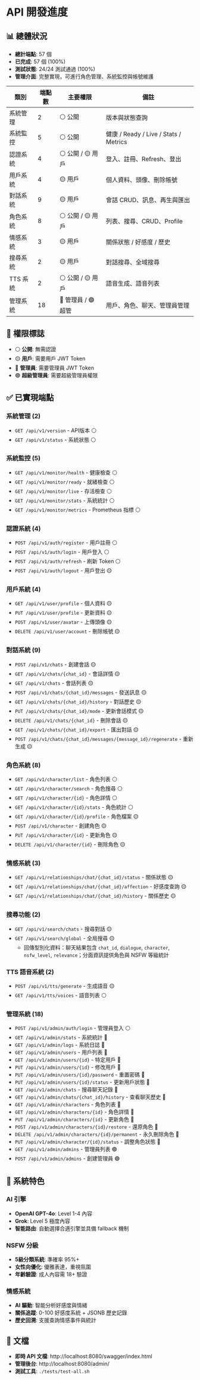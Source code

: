# API 開發進度

## 📊 總體狀況
- **總計端點**: 57 個
- **已完成**: 57 個 (100%)
- **測試狀態**: 24/24 測試通過 (100%)
- **管理介面**: 完整實現，可進行角色管理、系統監控與帳號維護

| 類別 | 端點數 | 主要權限 | 備註 |
|------|--------|----------|------|
| 系統管理 | 2 | ⚪ 公開 | 版本與狀態查詢 |
| 系統監控 | 5 | ⚪ 公開 | 健康 / Ready / Live / Stats / Metrics |
| 認證系統 | 4 | ⚪ 公開 / 🟡 用戶 | 登入、註冊、Refresh、登出 |
| 用戶系統 | 4 | 🟡 用戶 | 個人資料、頭像、刪除帳號 |
| 對話系統 | 9 | 🟡 用戶 | 會話 CRUD、訊息、再生與匯出 |
| 角色系統 | 8 | ⚪ 公開 / 🟡 用戶 | 列表、搜尋、CRUD、Profile |
| 情感系統 | 3 | 🟡 用戶 | 關係狀態 / 好感度 / 歷史 |
| 搜尋系統 | 2 | 🟡 用戶 | 對話搜尋、全域搜尋 |
| TTS 系統 | 2 | ⚪ 公開 / 🟡 用戶 | 語音生成、語音列表 |
| 管理系統 | 18 | 🔴 管理員 / 🟣 超管 | 用戶、角色、聊天、管理員管理 |

## 🎯 權限標誌
- ⚪ **公開**: 無需認證
- 🟡 **用戶**: 需要用戶 JWT Token
- 🔴 **管理員**: 需要管理員 JWT Token
- 🟣 **超級管理員**: 需要超級管理員權限

## ✅ 已實現端點

### 系統管理 (2)
- `GET /api/v1/version` - API版本 ⚪
- `GET /api/v1/status` - 系統狀態 ⚪

### 系統監控 (5)
- `GET /api/v1/monitor/health` - 健康檢查 ⚪
- `GET /api/v1/monitor/ready` - 就緒檢查 ⚪
- `GET /api/v1/monitor/live` - 存活檢查 ⚪
- `GET /api/v1/monitor/stats` - 系統統計 ⚪
- `GET /api/v1/monitor/metrics` - Prometheus 指標 ⚪

### 認證系統 (4)
- `POST /api/v1/auth/register` - 用戶註冊 ⚪
- `POST /api/v1/auth/login` - 用戶登入 ⚪
- `POST /api/v1/auth/refresh` - 刷新 Token ⚪
- `POST /api/v1/auth/logout` - 用戶登出 🟡

### 用戶系統 (4)
- `GET /api/v1/user/profile` - 個人資料 🟡
- `PUT /api/v1/user/profile` - 更新資料 🟡
- `POST /api/v1/user/avatar` - 上傳頭像 🟡
- `DELETE /api/v1/user/account` - 刪除帳號 🟡

### 對話系統 (9)
- `POST /api/v1/chats` - 創建會話 🟡
- `GET /api/v1/chats/{chat_id}` - 會話詳情 🟡
- `GET /api/v1/chats` - 會話列表 🟡
- `POST /api/v1/chats/{chat_id}/messages` - 發送訊息 🟡
- `GET /api/v1/chats/{chat_id}/history` - 對話歷史 🟡
- `PUT /api/v1/chats/{chat_id}/mode` - 更新會話模式 🟡
- `DELETE /api/v1/chats/{chat_id}` - 刪除會話 🟡
- `GET /api/v1/chats/{chat_id}/export` - 匯出對話 🟡
- `POST /api/v1/chats/{chat_id}/messages/{message_id}/regenerate` - 重新生成 🟡

### 角色系統 (8)
- `GET /api/v1/character/list` - 角色列表 ⚪
- `GET /api/v1/character/search` - 角色搜尋 ⚪
- `GET /api/v1/character/{id}` - 角色詳情 ⚪
- `GET /api/v1/character/{id}/stats` - 角色統計 ⚪
- `GET /api/v1/character/{id}/profile` - 角色檔案 🟡
- `POST /api/v1/character` - 創建角色 🟡
- `PUT /api/v1/character/{id}` - 更新角色 🟡
- `DELETE /api/v1/character/{id}` - 刪除角色 🟡

### 情感系統 (3)
- `GET /api/v1/relationships/chat/{chat_id}/status` - 關係狀態 🟡
- `GET /api/v1/relationships/chat/{chat_id}/affection` - 好感度查詢 🟡
- `GET /api/v1/relationships/chat/{chat_id}/history` - 關係歷史 🟡

### 搜尋功能 (2)
- `GET /api/v1/search/chats` - 搜尋對話 🟡
- `GET /api/v1/search/global` - 全局搜尋 🟡  
  - 回傳型別化資料：聊天結果包含 `chat_id`, `dialogue`, `character`, `nsfw_level`, `relevance`；分面資訊提供角色與 NSFW 等級統計

### TTS 語音系統 (2)
- `POST /api/v1/tts/generate` - 生成語音 🟡
- `GET /api/v1/tts/voices` - 語音列表 ⚪

### 管理系統 (18)
- `POST /api/v1/admin/auth/login` - 管理員登入 ⚪
- `GET /api/v1/admin/stats` - 系統統計 🔴
- `GET /api/v1/admin/logs` - 系統日誌 🔴
- `GET /api/v1/admin/users` - 用戶列表 🔴
- `GET /api/v1/admin/users/{id}` - 特定用戶 🔴
- `PUT /api/v1/admin/users/{id}` - 修改用戶 🔴
- `PUT /api/v1/admin/users/{id}/password` - 重置密碼 🔴
- `PUT /api/v1/admin/users/{id}/status` - 更新用戶狀態 🔴
- `GET /api/v1/admin/chats` - 搜尋聊天記錄 🔴
- `GET /api/v1/admin/chats/{chat_id}/history` - 查看聊天歷史 🔴
- `GET /api/v1/admin/characters` - 角色列表 🔴
- `GET /api/v1/admin/characters/{id}` - 角色詳情 🔴
- `PUT /api/v1/admin/characters/{id}` - 更新角色 🔴
- `POST /api/v1/admin/characters/{id}/restore` - 還原角色 🔴
- `DELETE /api/v1/admin/characters/{id}/permanent` - 永久刪除角色 🔴
- `PUT /api/v1/admin/character/{id}/status` - 調整角色狀態 🔴
- `GET /api/v1/admin/admins` - 管理員列表 🟣
- `POST /api/v1/admin/admins` - 創建管理員 🟣

## 🚀 系統特色

### AI 引擎
- **OpenAI GPT-4o**: Level 1-4 內容
- **Grok**: Level 5 極度內容
- **智能路由**: 自動選擇合適引擎並具備 fallback 機制

### NSFW 分級
- **5級分類系統**: 準確率 95%+
- **女性向優化**: 優雅表達，重視氛圍
- **年齡驗證**: 成人內容需 18+ 驗證

### 情感系統
- **AI 驅動**: 智能分析好感度與情緒
- **關係追蹤**: 0-100 好感度系統 + JSONB 歷史記錄
- **歷史回溯**: 支援查詢情感事件與統計

## 📖 文檔
- **即時 API 文檔**: http://localhost:8080/swagger/index.html
- **管理後台**: http://localhost:8080/admin/
- **測試工具**: `./tests/test-all.sh`
